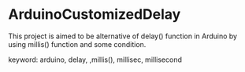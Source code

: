 # ArduinoCustomizedDelay
This project is aimed to be alternative of delay() function in Arduino by using millis() function and some condition.

keyword: arduino, delay, ,millis(), millisec, millisecond
